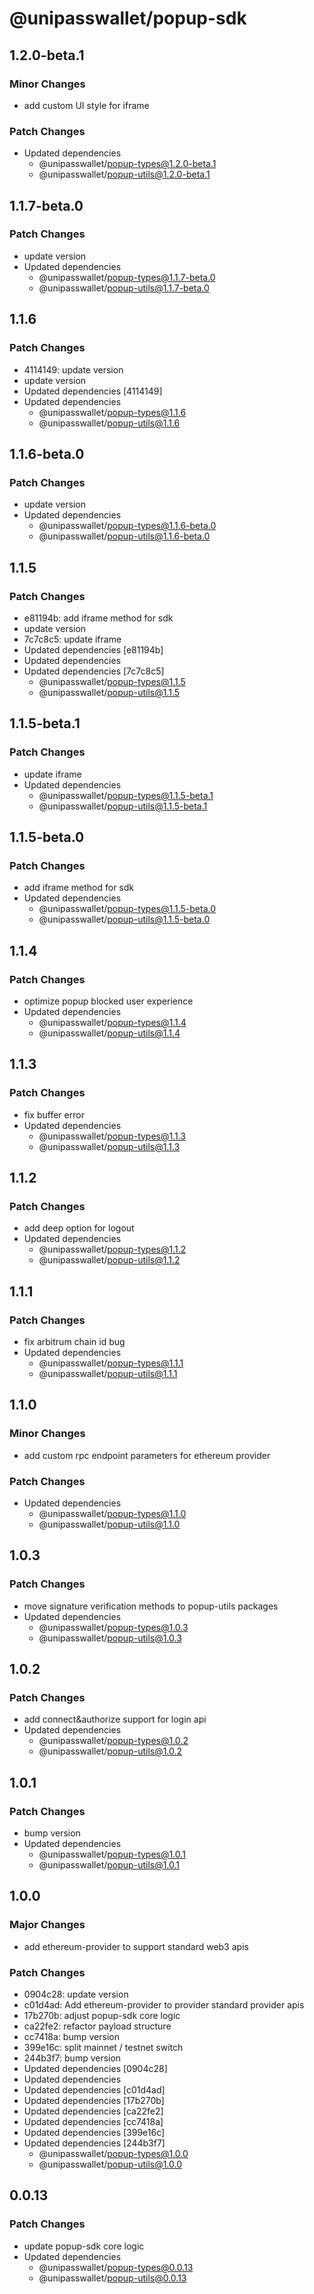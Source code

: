 # @unipasswallet/popup-sdk

## 1.2.0-beta.1

### Minor Changes

- add custom UI style for iframe

### Patch Changes

- Updated dependencies
  - @unipasswallet/popup-types@1.2.0-beta.1
  - @unipasswallet/popup-utils@1.2.0-beta.1

## 1.1.7-beta.0

### Patch Changes

- update version
- Updated dependencies
  - @unipasswallet/popup-types@1.1.7-beta.0
  - @unipasswallet/popup-utils@1.1.7-beta.0

## 1.1.6

### Patch Changes

- 4114149: update version
- update version
- Updated dependencies [4114149]
- Updated dependencies
  - @unipasswallet/popup-types@1.1.6
  - @unipasswallet/popup-utils@1.1.6

## 1.1.6-beta.0

### Patch Changes

- update version
- Updated dependencies
  - @unipasswallet/popup-types@1.1.6-beta.0
  - @unipasswallet/popup-utils@1.1.6-beta.0

## 1.1.5

### Patch Changes

- e81194b: add iframe method for sdk
- update version
- 7c7c8c5: update iframe
- Updated dependencies [e81194b]
- Updated dependencies
- Updated dependencies [7c7c8c5]
  - @unipasswallet/popup-types@1.1.5
  - @unipasswallet/popup-utils@1.1.5

## 1.1.5-beta.1

### Patch Changes

- update iframe
- Updated dependencies
  - @unipasswallet/popup-types@1.1.5-beta.1
  - @unipasswallet/popup-utils@1.1.5-beta.1

## 1.1.5-beta.0

### Patch Changes

- add iframe method for sdk
- Updated dependencies
  - @unipasswallet/popup-types@1.1.5-beta.0
  - @unipasswallet/popup-utils@1.1.5-beta.0

## 1.1.4

### Patch Changes

- optimize popup blocked user experience
- Updated dependencies
  - @unipasswallet/popup-types@1.1.4
  - @unipasswallet/popup-utils@1.1.4

## 1.1.3

### Patch Changes

- fix buffer error
- Updated dependencies
  - @unipasswallet/popup-types@1.1.3
  - @unipasswallet/popup-utils@1.1.3

## 1.1.2

### Patch Changes

- add deep option for logout
- Updated dependencies
  - @unipasswallet/popup-types@1.1.2
  - @unipasswallet/popup-utils@1.1.2

## 1.1.1

### Patch Changes

- fix arbitrum chain id bug
- Updated dependencies
  - @unipasswallet/popup-types@1.1.1
  - @unipasswallet/popup-utils@1.1.1

## 1.1.0

### Minor Changes

- add custom rpc endpoint parameters for ethereum provider

### Patch Changes

- Updated dependencies
  - @unipasswallet/popup-types@1.1.0
  - @unipasswallet/popup-utils@1.1.0

## 1.0.3

### Patch Changes

- move signature verification methods to popup-utils packages
- Updated dependencies
  - @unipasswallet/popup-types@1.0.3
  - @unipasswallet/popup-utils@1.0.3

## 1.0.2

### Patch Changes

- add connect&authorize support for login api
- Updated dependencies
  - @unipasswallet/popup-types@1.0.2
  - @unipasswallet/popup-utils@1.0.2

## 1.0.1

### Patch Changes

- bump version
- Updated dependencies
  - @unipasswallet/popup-types@1.0.1
  - @unipasswallet/popup-utils@1.0.1

## 1.0.0

### Major Changes

- add ethereum-provider to support standard web3 apis

### Patch Changes

- 0904c28: update version
- c01d4ad: Add ethereum-provider to provider standard provider apis
- 17b270b: adjust popup-sdk core logic
- ca22fe2: refactor payload structure
- cc7418a: bump version
- 399e16c: split mainnet / testnet switch
- 244b3f7: bump version
- Updated dependencies [0904c28]
- Updated dependencies
- Updated dependencies [c01d4ad]
- Updated dependencies [17b270b]
- Updated dependencies [ca22fe2]
- Updated dependencies [cc7418a]
- Updated dependencies [399e16c]
- Updated dependencies [244b3f7]
  - @unipasswallet/popup-types@1.0.0
  - @unipasswallet/popup-utils@1.0.0

## 0.0.13

### Patch Changes

- update popup-sdk core logic
- Updated dependencies
  - @unipasswallet/popup-types@0.0.13
  - @unipasswallet/popup-utils@0.0.13
